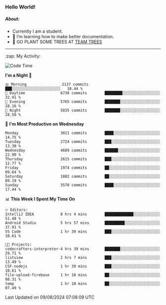 ### Hello World!

##### About:
- Currently I am a student.
- 🌱 I’m learning how to make better documentation.
- 🌱 GO PLANT SOME TREES AT [TEAM TREES](https://teamtrees.org/)

---
  <summary>:zap: My Activity:</summary>
  
<!--START_SECTION:waka-->
![Code Time](http://img.shields.io/badge/Code%20Time-1%2C398%20hrs%2023%20mins-blue)

**I'm a Night 🦉** 

```text
🌞 Morning                2137 commits        ███░░░░░░░░░░░░░░░░░░░░░░   10.44 % 
🌆 Daytime                6738 commits        ████████░░░░░░░░░░░░░░░░░   32.91 % 
🌃 Evening                5765 commits        ███████░░░░░░░░░░░░░░░░░░   28.16 % 
🌙 Night                  5835 commits        ███████░░░░░░░░░░░░░░░░░░   28.50 % 
```
📅 **I'm Most Productive on Wednesday** 

```text
Monday                   3021 commits        ████░░░░░░░░░░░░░░░░░░░░░   14.75 % 
Tuesday                  2724 commits        ███░░░░░░░░░░░░░░░░░░░░░░   13.30 % 
Wednesday                4689 commits        ██████░░░░░░░░░░░░░░░░░░░   22.90 % 
Thursday                 2615 commits        ███░░░░░░░░░░░░░░░░░░░░░░   12.77 % 
Friday                   1974 commits        ██░░░░░░░░░░░░░░░░░░░░░░░   09.64 % 
Saturday                 1882 commits        ██░░░░░░░░░░░░░░░░░░░░░░░   09.19 % 
Sunday                   3570 commits        ████░░░░░░░░░░░░░░░░░░░░░   17.44 % 
```


📊 **This Week I Spent My Time On** 

```text
🔥 Editors: 
IntelliJ IDEA            8 hrs 4 mins        █████████████░░░░░░░░░░░░   51.48 % 
Android Studio           5 hrs 57 mins       █████████░░░░░░░░░░░░░░░░   37.91 % 
VS Code                  1 hr 39 mins        ███░░░░░░░░░░░░░░░░░░░░░░   10.61 % 

🐱‍💻 Projects: 
codecrafters-interpreter-4 hrs 39 mins       ███████░░░░░░░░░░░░░░░░░░   29.71 % 
listview                 2 hrs 7 mins        ███░░░░░░░░░░░░░░░░░░░░░░   13.49 % 
CSF-nodejs               1 hr 39 mins        ███░░░░░░░░░░░░░░░░░░░░░░   10.61 % 
file-upload-firebase     1 hr 18 mins        ██░░░░░░░░░░░░░░░░░░░░░░░   08.31 % 
temp                     1 hr 10 mins        ██░░░░░░░░░░░░░░░░░░░░░░░   07.49 % 
```


 Last Updated on 09/08/2024 07:08:09 UTC
<!--END_SECTION:waka-->
